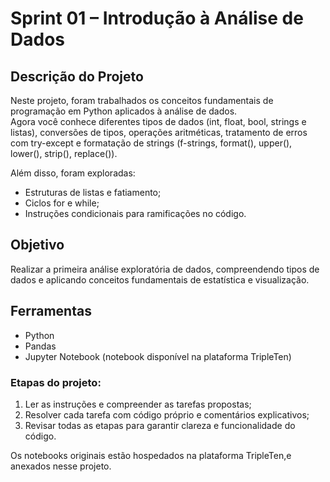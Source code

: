 # Sprint 01 – Introdução à Análise de Dados

## Descrição do Projeto

Neste projeto, foram trabalhados os conceitos fundamentais de programação em Python aplicados à análise de dados.  
Agora você conhece diferentes tipos de dados (int, float, bool, strings e listas), conversões de tipos, operações aritméticas, tratamento de erros com try-except e formatação de strings (f-strings, format(), upper(), lower(), strip(), replace()).  

Além disso, foram exploradas:
- Estruturas de listas e fatiamento;
- Ciclos for e while;
- Instruções condicionais para ramificações no código.


## Objetivo
Realizar a primeira análise exploratória de dados, compreendendo tipos de dados e aplicando conceitos fundamentais de estatística e visualização.

## Ferramentas
- Python
- Pandas
- Jupyter Notebook (notebook disponível na plataforma TripleTen)


### Etapas do projeto:
1. Ler as instruções e compreender as tarefas propostas;
2. Resolver cada tarefa com código próprio e comentários explicativos;
3. Revisar todas as etapas para garantir clareza e funcionalidade do código.

Os notebooks originais estão hospedados na plataforma TripleTen,e anexados nesse projeto.
